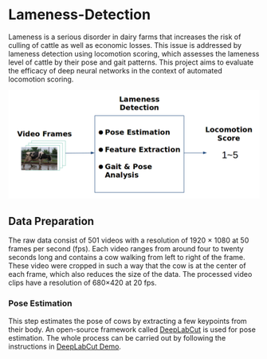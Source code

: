 # Lameness-Detection
Lameness is a serious disorder in dairy farms that increases the risk of culling of cattle as well as economic losses. This issue is addressed by lameness detection using locomotion scoring, which assesses the lameness level of cattle by their pose and gait patterns. This project aims to evaluate the efficacy of deep neural networks in the context of automated locomotion scoring.

<div align="center">
    <img src="img/workflow.png">
</div>

## Data Preparation
The raw data consist of 501 videos with a resolution of 1920 × 1080 at 50 frames per second (fps). Each video ranges from around four to twenty seconds long and contains a cow walking from left to right of the frame. These video were cropped in such a way that the cow is at the center of each frame, which also reduces the size of the data. The processed video clips have a resolution of 680×420 at 20 fps.

### Pose Estimation
This step estimates the pose of cows by extracting a few keypoints from their body. An open-source framework called [DeepLabCut](https://github.com/AlexEMG/DeepLabCut) is used for pose estimation. The whole process can be carried out by following the instructions in [DeepLabCut Demo](https://github.com/AlexEMG/DeepLabCut/blob/master/examples/Demo_yourowndata.ipynb).


